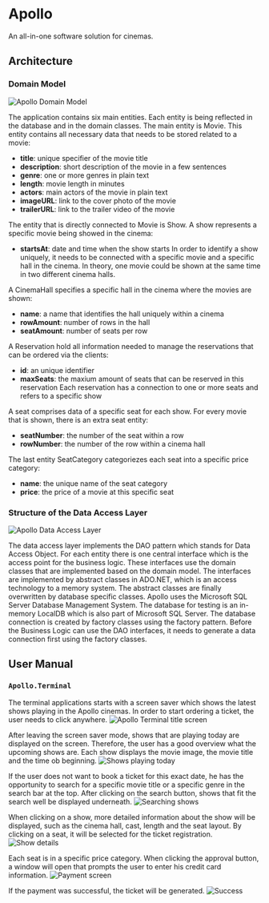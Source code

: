 # Apollo
An all-in-one software solution for cinemas.

## Architecture
### Domain Model
![Apollo Domain Model](docs/domain-model.svg)

The application contains six main entities. Each entity is being reflected in the database and in the domain classes.
The main entity is Movie. This entity contains all necessary data that needs to be stored related to a movie:
* **title**: unique specifier of the movie title
* **description**: short description of the movie in a few sentences
* **genre**: one or more genres in plain text
* **length**: movie length in minutes
* **actors**: main actors of the movie in plain text
* **imageURL**: link to the cover photo of the movie
* **trailerURL**: link to the trailer video of the movie

The entity that is directly connected to Movie is Show. A show represents a specific movie being showed in the cinema:
* **startsAt**: date and time when the show starts
In order to identify a show uniquely, it needs to be connected with a specific movie and a specific hall in the cinema. In theory, one movie could be shown at the same time in two different cinema halls.

A CinemaHall specifies a specific hall in the cinema where the movies are shown:
* **name**: a name that identifies the hall uniquely within a cinema
* **rowAmount**: number of rows in the hall
* **seatAmount**: number of seats per row

A Reservation hold all information needed to manage the reservations that can be ordered via the clients:
* **id**: an unique identifier
* **maxSeats**: the maxium amount of seats that can be reserved in this reservation
Each reservation has a connection to one or more seats and refers to a specific show

A seat comprises data of a specific seat for each show. For every movie that is shown, there is an extra seat entity:
* **seatNumber**: the number of the seat within a row
* **rowNumber**: the number of the row within a cinema hall

The last entity SeatCategory categoriezes each seat into a specific price category:
* **name**: the unique name of the seat category
* **price**: the price of a movie at this specific seat

### Structure of the Data Access Layer
![Apollo Data Access Layer](docs/data-access-layer.svg)

The data access layer implements the DAO pattern which stands for Data Access Object. For each entity there is one central interface which is the access point for the business logic.
These interfaces use the domain classes that are implemented based on the domain model.
The interfaces are implemented by abstract classes in ADO.NET, which is an access technology to a memory system.
The abstract classes are finally overwritten by database specific classes. Apollo uses the Microsoft SQL Server Database Management System. The database for testing is an in-memory LocalDB which is also part of Microsoft SQL Server.
The database connection is created by factory classes using the factory pattern. Before the Business Logic can use the DAO interfaces, it needs to generate a data connection first using the factory classes.

## User Manual
### `Apollo.Terminal`
The terminal applications starts with a screen saver which shows the latest shows playing in the Apollo cinemas. In order to start ordering a ticket, the user needs to click anywhere.
![Apollo Terminal title screen](terminal/title_screen.PNG)

After leaving the screen saver mode, shows that are playing today are displayed on the screen. Therefore, the user has a good overview what the upcoming shows are. Each show displays the movie image, the movie title and the time ob beginning.
![Shows playing today](terminal/show_overview.PNG)

If the user does not want to book a ticket for this exact date, he has the opportunity to search for a specific movie title or a specific genre in the search bar at the top. After clicking on the search button, shows that fit the search well be displayed underneath.
![Searching shows](terminal/show_search.PNG)

When clicking on a show, more detailed information about the show will be displayed, such as the cinema hall, cast, length and the seat layout. By clicking on a seat, it will be selected for the ticket registration.
![Show details](terminal/show_details.PNG)

Each seat is in a specific price category. When clicking the approval button, a window will open that prompts the user to enter his credit card information.
![Payment screen](terminal/payment.PNG)

If the payment was successful, the ticket will be generated.
![Success](terminal/success.PNG)
